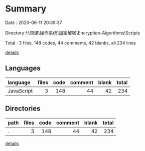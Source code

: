 # Summary

Date : 2020-06-11 20:39:37

Directory f:\网课\操作系统\加密解密\Encryption-Algorithms\Scripts

Total : 3 files,  148 codes, 44 comments, 42 blanks, all 234 lines

[details](details.md)

## Languages
| language | files | code | comment | blank | total |
| :--- | ---: | ---: | ---: | ---: | ---: |
| JavaScript | 3 | 148 | 44 | 42 | 234 |

## Directories
| path | files | code | comment | blank | total |
| :--- | ---: | ---: | ---: | ---: | ---: |
| . | 3 | 148 | 44 | 42 | 234 |

[details](details.md)